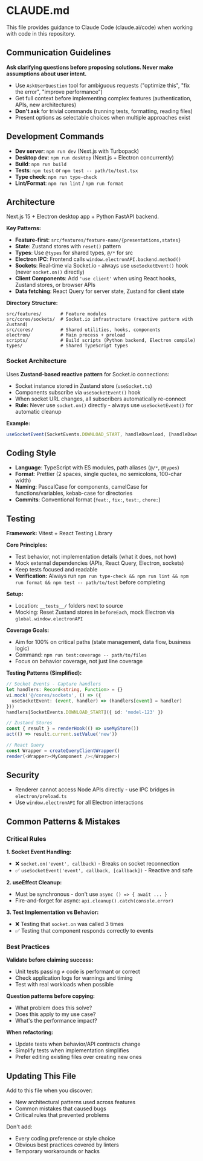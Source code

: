 # CLAUDE.md

This file provides guidance to Claude Code (claude.ai/code) when working with code in this repository.

## Communication Guidelines

**Ask clarifying questions before proposing solutions. Never make assumptions about user intent.**

- Use `AskUserQuestion` tool for ambiguous requests ("optimize this", "fix the error", "improve performance")
- Get full context before implementing complex features (authentication, APIs, new architectures)
- **Don't ask** for trivial commands (running tests, formatting, reading files)
- Present options as selectable choices when multiple approaches exist

## Development Commands

- **Dev server**: `npm run dev` (Next.js with Turbopack)
- **Desktop dev**: `npm run desktop` (Next.js + Electron concurrently)
- **Build**: `npm run build`
- **Tests**: `npm test` or `npm test -- path/to/test.tsx`
- **Type check**: `npm run type-check`
- **Lint/Format**: `npm run lint` / `npm run format`

## Architecture

Next.js 15 + Electron desktop app + Python FastAPI backend.

**Key Patterns:**

- **Feature-first**: `src/features/feature-name/{presentations,states}`
- **State**: Zustand stores with `reset()` pattern
- **Types**: Use `@types` for shared types, `@/*` for src
- **Electron IPC**: Frontend calls `window.electronAPI.backend.method()`
- **Sockets**: Real-time via Socket.io - always use `useSocketEvent()` hook (never `socket.on()` directly)
- **Client Components**: Add `'use client'` when using React hooks, Zustand stores, or browser APIs
- **Data fetching**: React Query for server state, Zustand for client state

**Directory Structure:**

```
src/features/       # Feature modules
src/cores/sockets/  # Socket.io infrastructure (reactive pattern with Zustand)
src/cores/          # Shared utilities, hooks, components
electron/           # Main process + preload
scripts/            # Build scripts (Python backend, Electron compile)
types/              # Shared TypeScript types
```

### Socket Architecture

Uses **Zustand-based reactive pattern** for Socket.io connections:

- Socket instance stored in Zustand store (`useSocket.ts`)
- Components subscribe via `useSocketEvent()` hook
- When socket URL changes, all subscribers automatically re-connect
- **Rule:** Never use `socket.on()` directly - always use `useSocketEvent()` for automatic cleanup

**Example:**

```typescript
useSocketEvent(SocketEvents.DOWNLOAD_START, handleDownload, [handleDownload])
```

## Coding Style

- **Language**: TypeScript with ES modules, path aliases (`@/*`, `@types`)
- **Format**: Prettier (2 spaces, single quotes, no semicolons, 100-char width)
- **Naming**: PascalCase for components, camelCase for functions/variables, kebab-case for directories
- **Commits**: Conventional format (`feat:`, `fix:`, `test:`, `chore:`)

## Testing

**Framework:** Vitest + React Testing Library

**Core Principles:**

- Test behavior, not implementation details (what it does, not how)
- Mock external dependencies (APIs, React Query, Electron, sockets)
- Keep tests focused and readable
- **Verification:** Always run `npm run type-check && npm run lint && npm run format && npm test -- path/to/test` before completing

**Setup:**

- Location: `__tests__/` folders next to source
- Mocking: Reset Zustand stores in `beforeEach`, mock Electron via `global.window.electronAPI`

**Coverage Goals:**

- Aim for 100% on critical paths (state management, data flow, business logic)
- Command: `npm run test:coverage -- path/to/files`
- Focus on behavior coverage, not just line coverage

**Testing Patterns (Simplified):**

```typescript
// Socket Events - Capture handlers
let handlers: Record<string, Function> = {}
vi.mock('@/cores/sockets', () => ({
  useSocketEvent: (event, handler) => (handlers[event] = handler)
}))
handlers[SocketEvents.DOWNLOAD_START]({ id: 'model-123' })

// Zustand Stores
const { result } = renderHook(() => useMyStore())
act(() => result.current.setValue('new'))

// React Query
const Wrapper = createQueryClientWrapper()
render(<Wrapper><MyComponent /></Wrapper>)
```

## Security

- Renderer cannot access Node APIs directly - use IPC bridges in `electron/preload.ts`
- Use `window.electronAPI` for all Electron interactions

## Common Patterns & Mistakes

### Critical Rules

**1. Socket Event Handling:**

- ❌ `socket.on('event', callback)` - Breaks on socket reconnection
- ✅ `useSocketEvent('event', callback, [callback])` - Reactive and safe

**2. useEffect Cleanup:**

- Must be synchronous - don't use `async () => { await ... }`
- Fire-and-forget for async: `api.cleanup().catch(console.error)`

**3. Test Implementation vs Behavior:**

- ❌ Testing that `socket.on` was called 3 times
- ✅ Testing that component responds correctly to events

### Best Practices

**Validate before claiming success:**

- Unit tests passing ≠ code is performant or correct
- Check application logs for warnings and timing
- Test with real workloads when possible

**Question patterns before copying:**

- What problem does this solve?
- Does this apply to my use case?
- What's the performance impact?

**When refactoring:**

- Update tests when behavior/API contracts change
- Simplify tests when implementation simplifies
- Prefer editing existing files over creating new ones

## Updating This File

Add to this file when you discover:

- New architectural patterns used across features
- Common mistakes that caused bugs
- Critical rules that prevented problems

Don't add:

- Every coding preference or style choice
- Obvious best practices covered by linters
- Temporary workarounds or hacks
